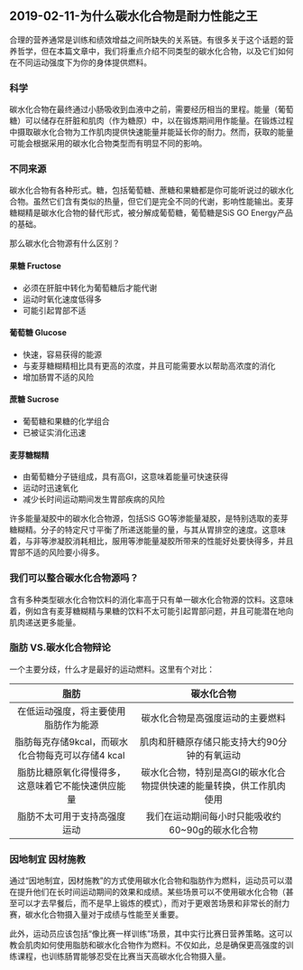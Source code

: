 ## 2019-02-11-为什么碳水化合物是耐力性能之王
合理的营养通常是训练和绩效增益之间所缺失的关系链。有很多关于这个话题的营养哲学，但在本篇文章中，我们将重点介绍不同类型的碳水化合物，以及它们如何在不同运动强度下为你的身体提供燃料。

### 科学
碳水化合物在最终通过小肠吸收到血液中之前，需要经历相当的里程。能量（葡萄糖）可以储存在肝脏和肌肉（作为糖原）中，以在锻炼期间用作能量。在锻炼过程中摄取碳水化合物为工作肌肉提供快速能量并能延长你的耐力。然而，获取的能量可能会根据采用的碳水化合物类型而有明显不同的影响。

### 不同来源
碳水化合物有各种形式。糖，包括葡萄糖、蔗糖和果糖都是你可能听说过的碳水化合物。虽然它们含有类似的热量，但它们是完全不同的代谢，影响性能输出。麦芽糖糊精是碳水化合物的替代形式，被分解成葡萄糖，葡萄糖是SiS GO Energy产品的基础。

那么碳水化合物源有什么区别？

#### 果糖 Fructose
* 必须在肝脏中转化为葡萄糖后才能代谢
* 运动时氧化速度低得多
* 可能引起胃部不适

#### 葡萄糖 Glucose
* 快速，容易获得的能源
* 与麦芽糖糊精相比具有更高的浓度，并且可能需要水以帮助高浓度的消化
* 增加肠胃不适的风险

#### 蔗糖 Sucrose
* 葡萄糖和果糖的化学组合
* 已被证实消化迅速

#### 麦芽糖糊精
* 由葡萄糖分子链组成，具有高GI，这意味着能量可快速获得
* 运动时迅速氧化
* 减少长时间运动期间发生胃部疾病的风险

许多能量凝胶中的碳水化合物源，包括SiS GO等渗能量凝胶，是特别选取的麦芽糖糊精。分子的特定尺寸平衡了所递送能量的量，与其从胃排空的速度。这意味着，与非等渗凝胶消耗相比，服用等渗能量凝胶所带来的性能好处要快得多，并且胃部不适的风险要小得多。

### 我们可以整合碳水化合物源吗？
含有多种类型碳水化合物饮料的消化率高于只有单一碳水化合物源的饮料。这意味着，例如含有麦芽糖糊精与果糖的饮料不太可能引起胃部问题，并且可能潜在地向肌肉递送更多能量。

### 脂肪 VS.碳水化合物辩论

一个主要分歧，什么才是最好的运动燃料。这里有个对比：

|脂肪|碳水化合物|
|:------:|:--------------:|
|在低运动强度，将主要使用脂肪作为能源|碳水化合物是高强度运动的主要燃料|
|脂肪每克存储9kcal，而碳水化合物每克可以存储4 kcal|肌肉和肝糖原存储只能支持大约90分钟的有氧运动|
|脂肪比糖原氧化得慢得多，这意味着它不能快速供应能量|碳水化合物，特别是高GI的碳水化合物提供快速的能量转换，供工作肌肉使用|
|脂肪不太可用于支持高强度运动|我们在运动期间每小时只能吸收约60~90g的碳水化合物|

### 因地制宜 因材施教

通过“因地制宜，因材施教”的方式使用碳水化合物和脂肪作为燃料，运动员可以潜在提升他们在长时间运动期间的效果和成绩。某些场景可以不使用碳水化合物（甚至可以才去早餐后，而不是早上锻炼的模式），而对于更艰苦场景和非常长的耐力赛，碳水化合物摄入量对于成绩与性能至关重要。

此外，运动员应该包括“像比赛一样训练”场景，其中实行比赛日营养策略。这可以教会肌肉如何使用脂肪和碳水化合物作为燃料。不仅如此，总是确保更高强度的训练课程，也训练肠胃能够忍受在比赛当天高碳水化合物摄入量。